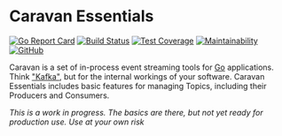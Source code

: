 # Caravan Essentials

[![Go Report Card](https://goreportcard.com/badge/github.com/caravan/essentials?nocache=1)](https://goreportcard.com/report/github.com/caravan/essentials) [![Build Status](https://travis-ci.org/caravan/essentials.svg?branch=main)](https://travis-ci.org/caravan/essentials) [![Test Coverage](https://api.codeclimate.com/v1/badges/ee02654a373b899dc78d/test_coverage)](https://codeclimate.com/github/caravan/essentials/test_coverage) [![Maintainability](https://api.codeclimate.com/v1/badges/ee02654a373b899dc78d/maintainability)](https://codeclimate.com/github/caravan/essentials/maintainability) [![GitHub](https://img.shields.io/github/license/caravan/essentials)](https://github.com/caravan/essentials/blob/main/LICENSE.md)

Caravan is a set of in-process event streaming tools for [Go](https://golang.org/) applications. Think ["Kafka"](https://kafka.apache.org), but for the internal workings of your software. Caravan Essentials includes basic features for managing Topics, including their Producers and Consumers.

_This is a work in progress. The basics are there, but not yet ready for production use. Use at your own risk_
